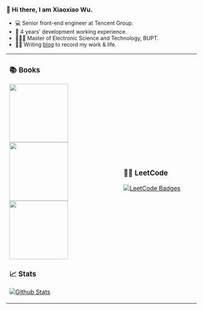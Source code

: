 ### 👋 Hi there, I am Xiaoxiao Wu.

- 💻   Senior front-end engineer at Tencent Group.
- 📆   4 years' development working experience.
- 👩🏻‍🎓   Master of Electronic Science and Technology, BUPT.
- ✍🏻   Writing [blog](https://2xiao.github.io) to record my work & life.

<table>
  <tr>
    <td width="60%">
    <h3>📚 Books</h3>
      <p>
        <a href="https://2xiao.github.io/leetcode-js/" target="_blank">
          <img width="155px" src="https://2xiao.github.io/assets/image/leetcode-js-logo.png">
        </a>
        <a href="https://2xiao.github.io/my-react/" target="_blank">
          <img width="155px" src="https://2xiao.github.io/assets/image/react-logo.png">
        </a>
        <a href="https://2xiao.github.io/system-design/" target="_blank">
          <img width="155px" src="https://2xiao.github.io/assets/image/system-logo.png">
        </a>
      </p>
      <h3>📈 Stats</h3>
      <p>
        <a href="https://github.com/2xiao">
          <img src="https://github-readme-stats.vercel.app/api?username=2xiao&hide_title=true&show_icons=true&bg_color=320,323031,84a59d&icon_color=b0c4b1&title_color=eec170&text_color=a2a392&include_all_commits=true" alt="Github Stats">
        </a>
      </p> 
    </td>
    <td width="40%">
      <h3>👩‍💻 LeetCode</h3> 
      <p>
        <a href="https://leetcode.com/u/22xiao/" target="_blank">
          <img src="https://leetcode-badge-showcase.vercel.app/api?username=22xiao&animated=false&theme=dark" alt="LeetCode Badges">
        </a>
      </p>
    </td>
  </tr>
</table>
